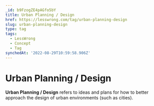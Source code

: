 ```yaml
---
_id: b9FzogZE4pAGfo5bY
title: Urban Planning / Design
href: https://lesswrong.com/tag/urban-planning-design
slug: urban-planning-design
type: tag
tags:
  - LessWrong
  - Concept
  - Tag
synchedAt: '2022-08-29T10:59:58.906Z'
---
```

# Urban Planning / Design

**Urban Planning / Design** refers to ideas and plans for how to better approach the design of urban environments (such as cities).